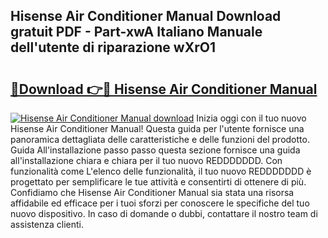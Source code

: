 ## Hisense Air Conditioner Manual Download gratuit PDF - Part-xwA Italiano Manuale dell'utente di riparazione wXrO1

# <h2><a href="http://dfg8m6.blite.top/?on=Hisense+Air+Conditioner+Manual">🔗Download 👉🔴 Hisense Air Conditioner Manual</a></h2>

[![Hisense Air Conditioner Manual download](https://i.imgur.com/lujVjoI.png)](http://dfg8m6.blite.top/?on=Hisense+Air+Conditioner+Manual)
Inizia oggi con il tuo nuovo Hisense Air Conditioner Manual! Questa guida per l'utente fornisce una panoramica dettagliata delle caratteristiche e delle funzioni del prodotto. Guida All'installazione passo passo questa sezione fornisce una guida all'installazione chiara e chiara per il tuo nuovo REDDDDDDD. Con funzionalità come L'elenco delle funzionalità, il tuo nuovo REDDDDDDD è progettato per semplificare le tue attività e consentirti di ottenere di più. Confidiamo che Hisense Air Conditioner Manual sia stata una risorsa affidabile ed efficace per i tuoi sforzi per conoscere le specifiche del tuo nuovo dispositivo. In caso di domande o dubbi, contattare il nostro team di assistenza clienti.
